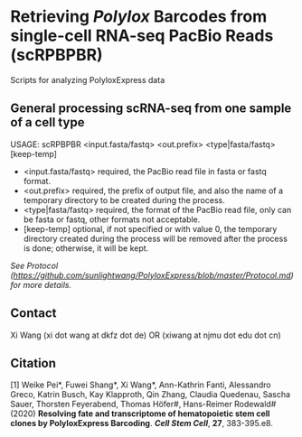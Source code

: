 # Retrieving _Polylox_ Barcodes from single-cell RNA-seq PacBio Reads (scRPBPBR) 
Scripts for analyzing PolyloxExpress data


## General processing scRNA-seq from one sample of a cell type
USAGE: scRPBPBR <input.fasta/fastq> <out.prefix> <type|fasta/fastq> [keep-temp] 

* <input.fasta/fastq>  required, the PacBio read file in fasta or fastq format. 
* <out.prefix>         required, the prefix of output file, and also the name of a temporary directory to be created during the process. 
* <type|fasta/fastq>   required, the format of the PacBio read file, only can be fasta or fastq, other formats not acceptable. 
* [keep-temp]          optional, if not specified or with value 0, the temporary directory created during the process will be removed after the process is done; otherwise, it will be kept. 

*See Protocol (https://github.com/sunlightwang/PolyloxExpress/blob/master/Protocol.md) for more details.*


## Contact
Xi Wang (xi dot wang at dkfz dot de) OR (xiwang at njmu dot edu dot cn)

## Citation
[1] Weike Pei*, Fuwei Shang*, Xi Wang*, Ann-Kathrin Fanti, Alessandro Greco, Katrin Busch, Kay Klapproth, Qin Zhang, Claudia Quedenau, Sascha Sauer, Thorsten Feyerabend, Thomas Höfer#, Hans-Reimer Rodewald# (2020) **Resolving fate and transcriptome of hematopoietic stem cell clones by PolyloxExpress Barcoding**. ***Cell Stem Cell***, **27**, 383-395.e8.
